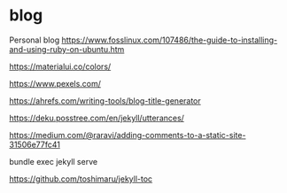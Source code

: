 # blog
Personal blog
https://www.fosslinux.com/107486/the-guide-to-installing-and-using-ruby-on-ubuntu.htm

https://materialui.co/colors/

https://www.pexels.com/

https://ahrefs.com/writing-tools/blog-title-generator

https://deku.posstree.com/en/jekyll/utterances/

https://medium.com/@raravi/adding-comments-to-a-static-site-31506e77fc41


bundle exec jekyll serve

https://github.com/toshimaru/jekyll-toc